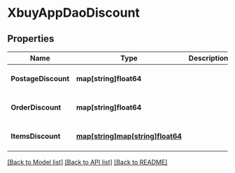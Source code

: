# XbuyAppDaoDiscount

## Properties
Name | Type | Description | Notes
------------ | ------------- | ------------- | -------------
**PostageDiscount** | **map[string]float64** |  | [optional] [default to null]
**OrderDiscount** | **map[string]float64** |  | [optional] [default to null]
**ItemsDiscount** | [**map[string]map[string]float64**](map.md) |  | [optional] [default to null]

[[Back to Model list]](../README.md#documentation-for-models) [[Back to API list]](../README.md#documentation-for-api-endpoints) [[Back to README]](../README.md)

